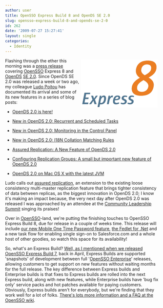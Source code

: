 ```yaml
---
author: user
title: OpenSSO Express Build 8 and OpenDS SE 2.0
slug: opensso-express-build-8-and-opends-se-2-0
id: 262
date: '2009-07-27 15:27:41'
layout: single
categories:
  - Identity
---
```


<span style="margin: 5px; float: right;">[![](images/express8.png)](http://www.sun.com/aboutsun/pr/2009-07/sunflash.20090727.1.xml)</span>

Flashing through the ether this morning was a [press release](http://www.sun.com/aboutsun/pr/2009-07/sunflash.20090727.1.xml) covering [OpenSSO](http://opensso.org/) Express 8 and [OpenDS](http://opends.org) [SE 2.0](http://wikis.sun.com/display/sunopends/Home). Since OpenDS SE 2.0 was released a week or two ago, my colleague [Ludo Poitou](http://blogs.sun.com/ludo/) has documented its arrival and some of its new features in a series of blog posts:

*   [OpenDS 2.0 is here!](http://blogs.sun.com/Ludo/entry/opends_2_0_is_here)

*   [New in OpenDS 2.0: Recurrent and Scheduled Tasks](http://blogs.sun.com/Ludo/entry/new_in_opends_2_0)

*   [New in OpenDS 2.0: Monitoring in the Control Panel](http://blogs.sun.com/Ludo/entry/new_in_opends_2_01)

*   [New in OpenDS 2.0: I18N Collation Matching Rules](http://blogs.sun.com/Ludo/entry/new_in_opends_2_02)

*   [Assured Replication: A New Feature of OpenDS 2.0](http://blogs.sun.com/Ludo/entry/assured_replication_a_new_feature)

*   [Configuring Replication Groups: A small but important new feature of OpenDS 2.0](http://blogs.sun.com/Ludo/entry/configuring_replication_groups_a_small)

*   [OpenDS 2.0 on Mac OS X with the latest JVM](http://blogs.sun.com/Ludo/entry/opends_2_0_on_mac)

Ludo calls out [assured replication](http://blogs.sun.com/Ludo/entry/assured_replication_a_new_feature), an extension to the existing loose consistency multi-master replication feature that brings tighter consistency of data between replicas, as the biggest innovation in OpenDS 2.0; I know it's making an impact because, the very next day after OpenDS 2.0 was released I was approached by an attendee at the [Community Leadership Summit](http://www.communityleadershipsummit.com/) singing its praises!

Over in [OpenSSO](http://opensso.org/)-land, we're putting the finishing touches to OpenSSO Express Build 8, due for release in a couple of weeks time. This release will include [our new Mobile One Time Password feature](http://blogs.sun.com/raskin/entry/roadmap_preview_1x_password_w), [the Fedlet for .Net](http://blogs.sun.com/raskin/entry/opensso_enterprise_fedlet_for_net) and a new task flow for enabling single sign-on to Salesforce.com and a whole host of other goodies, so watch this space for its availability!

So, what's an Express Build? [Well, as I mentioned when we released OpenSSO Express Build 7](out-now-opensso-express-build-7), back in April, Express Builds are supported 'snapshots' of development between full '[OpenSSO Enterprise](http://www.sun.com/software/products/opensso_enterprise/index.xml)' releases, allowing customers to get support on new features without waiting months for the full release. The key difference between Express builds and Enterprise builds is that fixes to Express builds are rolled into the next Express build, along with new features, while Enterprise builds have 'bug fix only' service packs and hot patches available for paying customers. Obviously, Express builds aren't for everybody, but we're finding that they work well for a lot of folks. [There's lots more information and a FAQ at the OpenSSO wiki](http://wikis.sun.com/display/OpenSSO/Sun+OpenSSO+Express).